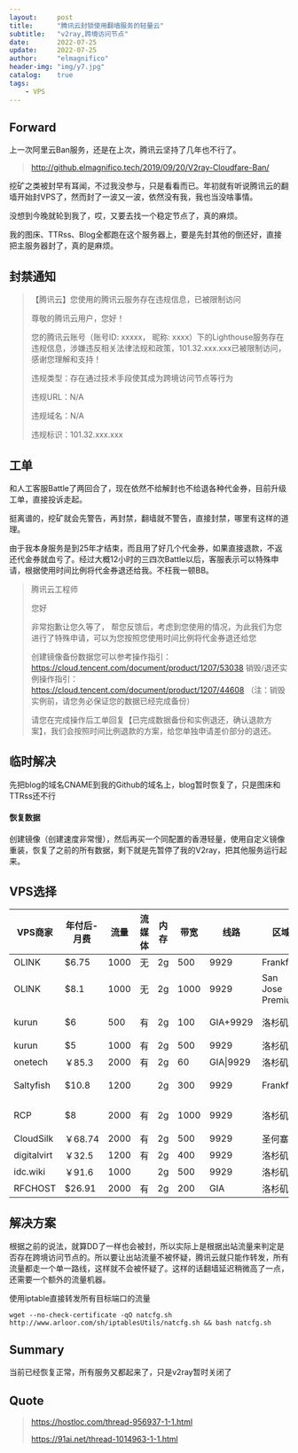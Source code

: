 ```yaml
---
layout:     post
title:      "腾讯云封锁使用翻墙服务的轻量云"
subtitle:   "v2ray,跨境访问节点"
date:       2022-07-25
update:     2022-07-25
author:     "elmagnifico"
header-img: "img/y7.jpg"
catalog:    true
tags:
    - VPS
---
```


## Forward

上一次阿里云Ban服务，还是在上次，腾讯云坚持了几年也不行了。

> http://github.elmagnifico.tech/2019/09/20/V2ray-Cloudfare-Ban/

挖矿之类被封早有耳闻，不过我没参与，只是看看而已。年初就有听说腾讯云的翻墙开始封VPS了，然而封了一波又一波，依然没有我，我也当没啥事情。

没想到今晚就轮到我了，哎，又要去找一个稳定节点了，真的麻烦。

我的图床、TTRss、Blog全都跑在这个服务器上，要是先封其他的倒还好，直接把主服务器封了，真的是麻烦。



## 封禁通知

> 【腾讯云】您使用的腾讯云服务存在违规信息，已被限制访问
>
> 尊敬的腾讯云用户，您好！
>
> 您的腾讯云账号（账号ID: xxxxx， 昵称: xxxx）下的Lighthouse服务存在违规信息，涉嫌违反相关法律法规和政策，101.32.xxx.xxx已被限制访问，感谢您理解和支持！
>
> 违规类型：存在通过技术手段使其成为跨境访问节点等行为
>
> 违规URL：N/A
>
> 违规域名：N/A
>
> 违规标识：101.32.xxx.xxx



## 工单

和人工客服Battle了两回合了，现在依然不给解封也不给退各种代金券，目前升级工单，直接投诉走起。

挺离谱的，挖矿就会先警告，再封禁，翻墙就不警告，直接封禁，哪里有这样的道理。



由于我本身服务是到25年才结束，而且用了好几个代金券，如果直接退款，不返还代金券就血亏了。经过大概12小时的三四次Battle以后，客服表示可以特殊申请，根据使用时间比例将代金券退还给我。不枉我一顿BB。



>
>腾讯云工程师
>
>您好
>
>非常抱歉让您久等了， 帮您反馈后，考虑到您使用的情况，为此我们为您进行了特殊申请，可以为您按照您使用时间比例将代金券退还给您
>
>创建镜像备份数据您可以参考操作指引：https://cloud.tencent.com/document/product/1207/53038 
>销毁/退还实例操作指引：https://cloud.tencent.com/document/product/1207/44608 
>（注：销毁实例前，请您务必保证您的数据已经完成备份）
>
>请您在完成操作后工单回复【已完成数据备份和实例退还，确认退款方案】，我们会按照时间比例退款的方案，给您单独申请差价部分的退还。



## 临时解决

先把blog的域名CNAME到我的Github的域名上，blog暂时恢复了，只是图床和TTRss还不行



#### 恢复数据

创建镜像（创建速度非常慢），然后再买一个同配置的香港轻量，使用自定义镜像重装，恢复了之前的所有数据，剩下就是先暂停了我的V2ray，把其他服务运行起来。



## VPS选择

| VPS商家     | 年付后-月费 | 流量 | 流媒体 | 内存 | 带宽 | 线路      | 区域             | 优惠码           | 备注 |
| ----------- | ----------- | ---- | ------ | ---- | ---- | --------- | ---------------- | ---------------- | ---- |
| OLINK       | $6.75       | 1000 | 无     | 2g   | 500  | 9929      | Frankfurt        | OLINK            |      |
| OLINK       | $8.1        | 1000 | 无     | 2g   | 1000 | 9929      | San Jose Premium | OLINK            |      |
| kurun       | $6          | 500  | 有     | 2g   | 100  | GIA+9929  | 洛杉矶           |                  | 无货 |
| kurun       | $5          | 1000 | 有     | 2g   | 500  | 9929      | 洛杉矶           |                  |      |
| onetech     | ￥85.3      | 2000 | 有     | 2g   | 60   | GIA\|9929 | 洛杉矶           | JTZF5HFT         |      |
| Saltyfish   | $10.8       | 1200 |        | 2g   | 300  | 9929      | Frankfurt        | FRA-P-6TKVY2A6DW | 无货 |
| RCP         | $8          | 2000 | 有     | 2g   | 1000 | 9929      | 洛杉矶           |                  | 无货 |
| CloudSilk   | ￥68.74     | 2000 | 有     | 2g   | 500  | 9929      | 圣何塞           |                  |      |
| digitalvirt | ￥32.5      | 1200 | 有     | 2g   | 400  | 9929      | 洛杉矶           |                  |      |
| idc.wiki    | ￥91.6      | 1000 |        | 2g   | 500  | 9929      | 洛杉矶           |                  |      |
| RFCHOST     | $26.91      | 2000 | 有     | 2g   | 200  | GIA       | 洛杉矶           | hkg3openup       |      |



## 解决方案

根据之前的说法，就算DD了一样也会被封，所以实际上是根据出站流量来判定是否存在跨境访问节点的。所以要让出站流量不被怀疑，腾讯云就只能作转发，所有流量都走一个单一路线，这样就不会被怀疑了。这样的话翻墙延迟稍微高了一点，还需要一个额外的流量机器。



使用iptable直接转发所有目标端口的流量

```
wget --no-check-certificate -qO natcfg.sh http://www.arloor.com/sh/iptablesUtils/natcfg.sh && bash natcfg.sh
```



## Summary

当前已经恢复正常，所有服务又都起来了，只是v2ray暂时关闭了



## Quote

> https://hostloc.com/thread-956937-1-1.html
>
> https://91ai.net/thread-1014963-1-1.html
